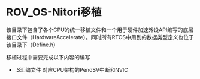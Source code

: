# ROV_OS-Nitori移植

该目录下包含了各个CPU的统一移植文件和一个用于硬件加速外设API编写的底层接口文件（HardwareAccelerate）。同时所有RTOS中用到的数据类型定义也位于该目录下（Define.h）

移植过程中需要完成以下内容的编写
* .S汇编文件
    对应CPU架构的PendSV中断和NVIC
    